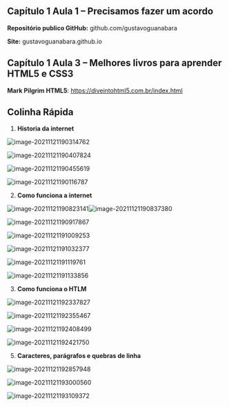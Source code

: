 ## Capítulo 1 Aula 1 – Precisamos fazer um acordo





**Repositório publico GitHub:** github.com/gustavoguanabara

**Site:** gustavoguanabara.github.io





## Capítulo 1 Aula 3 – Melhores livros para aprender HTML5 e CSS3



**Mark Pilgrim HTML5**: https://diveintohtml5.com.br/index.html







## Colinha Rápida



1. **Historia da internet**



![image-20211121190314762](C:\Users\NATALIA\AppData\Roaming\Typora\typora-user-images\image-20211121190314762.png)

![image-20211121190407824](C:\Users\NATALIA\AppData\Roaming\Typora\typora-user-images\image-20211121190407824.png)



![image-20211121190455619](C:\Users\NATALIA\AppData\Roaming\Typora\typora-user-images\image-20211121190455619.png)



![image-20211121190116787](C:\Users\NATALIA\AppData\Roaming\Typora\typora-user-images\image-20211121190116787.png)





2. **Como funciona a internet**

 ![image-20211121190823141](C:\Users\NATALIA\AppData\Roaming\Typora\typora-user-images\image-20211121190823141.png)![image-20211121190837380](C:\Users\NATALIA\AppData\Roaming\Typora\typora-user-images\image-20211121190837380.png)



![image-20211121190917867](C:\Users\NATALIA\AppData\Roaming\Typora\typora-user-images\image-20211121190917867.png)

![image-20211121191009253](C:\Users\NATALIA\AppData\Roaming\Typora\typora-user-images\image-20211121191009253.png)

![image-20211121191032377](C:\Users\NATALIA\AppData\Roaming\Typora\typora-user-images\image-20211121191032377.png)

![image-20211121191119761](C:\Users\NATALIA\AppData\Roaming\Typora\typora-user-images\image-20211121191119761.png)





![image-20211121191133856](C:\Users\NATALIA\AppData\Roaming\Typora\typora-user-images\image-20211121191133856.png)

3. **Como funciona o HTLM**



![image-20211121192337827](C:\Users\NATALIA\AppData\Roaming\Typora\typora-user-images\image-20211121192337827.png)



![image-20211121192355467](C:\Users\NATALIA\AppData\Roaming\Typora\typora-user-images\image-20211121192355467.png)



![image-20211121192408499](C:\Users\NATALIA\AppData\Roaming\Typora\typora-user-images\image-20211121192408499.png)



![image-20211121192421750](C:\Users\NATALIA\AppData\Roaming\Typora\typora-user-images\image-20211121192421750.png)





5. **Caracteres, parágrafos e quebras de linha**



![image-20211121192857948](C:\Users\NATALIA\AppData\Roaming\Typora\typora-user-images\image-20211121192857948.png)



![image-20211121193000560](C:\Users\NATALIA\AppData\Roaming\Typora\typora-user-images\image-20211121193000560.png)



![image-20211121193109372](C:\Users\NATALIA\AppData\Roaming\Typora\typora-user-images\image-20211121193109372.png)
